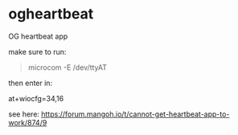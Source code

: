 # ogheartbeat
OG heartbeat app


make sure to run:

>microcom -E /dev/ttyAT

then enter in:

at+wiocfg=34,16

see here: https://forum.mangoh.io/t/cannot-get-heartbeat-app-to-work/874/9
